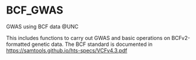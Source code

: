 # BCF_GWAS
GWAS using BCF data @UNC

This includes functions to carry out GWAS and basic operations on BCFv2-formatted genetic data. The BCF standard is documented in https://samtools.github.io/hts-specs/VCFv4.3.pdf
